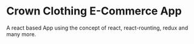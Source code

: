 # Crown Clothing E-Commerce App

A react based App using the concept of react, react-rounting, redux and many more.
